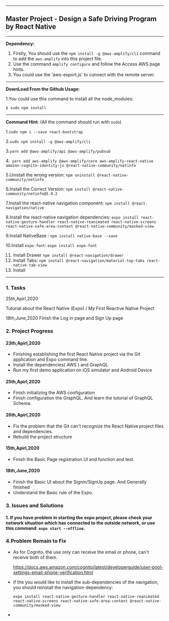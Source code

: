 

---

## Master Project - Design a Safe Driving Program by React Native

---

**Dependency:**

1. Firstly, You should use the `npm install -g @aws-amplify/cli` command to add the `aws-amplify` into this project file.
2. Use the command `amplify configure` and follow the Access AWS page hints.
3. You could use the 'aws-export.js' to connect with the remote server.

---

**DownLoad From the Github Usage**:

1.You could use this command to install all the node_modules:  

```
$ sudo npm install 
```

---

**Command Hint**: (All the command should run with `sudo`)

1.`sudo npm i --save react-bootstrap`

2.`sudo npm install -g @aws-amplify/cli`

3.`yarn add @aws-amplify/api @aws-amplify/pubsub`

4.` yarn add aws-amplify @aws-amplify/core aws-amplify-react-native amazon-cognito-identity-js @react-native-community/netinfo`

5.Unistall the wrong version: `npm uninstall @react-native-community/netinfo` 

6.Install the Correct Version: `npm install @react-native-community/netinfo@5.9.2`

7.Install the react-native navigation component: `npm install @react-navigation/native`

8.Install the react-native navigation dependencies: `expo install react-native-gesture-handler react-native-reanimated react-native-screens react-native-safe-area-context @react-native-community/masked-view`

9.Install NativeBase :   `npm install native-base --save`

10.Install `expo-font`:  `expo install expo-font`

11. Install Drawer `npm install @react-navigation/drawer`
12. Install Tabs:   `npm install @react-navigation/material-top-tabs react-native-tab-view`
13. Install 

---

### 1. Tasks 

<TODO>

<date>  25th,Apirl,2020  </date>

<content> Tutorial about the React Native (Expo) / My First Reactive Native Project</content>

<date>   18th,June,2020  </date>
<content> Finish the Log in page and Sign Up page </content>


</TODO>



### 2. Project Progress

#### 23th,Apirl,2020

+ Finishing establishing the first React Native project via the Git application and Expo command line.
+ Install the dependencies( AWS ) and GraphQL
+ Run my first demo application on iOS simulator and Android Device

#### 25th,Apirl,2020

+ Finish initializing the AWS configuration
+ Finish configuration the GraphQL. And learn the tutorial of GraphQL Schema.

#### 26th,Apirl,2020

+ Fix the problem that the Git can't recognize the React Native project files and dependencies.
+ Rebuild the project structure

#### 15th,Apirl,2020
+ Finish the Basic Page registration UI and function and test.

#### 18th,June,2020
+ Finish the Basic UI about the Signin/SignUp page. And Generally finished 
+ Understand the Basic rule of the Expo.



### 3. Issues and Solutions

#### 1. If you have problem in starting the expo project, please check your network situation which has connected to the outside network, or use this command: `expo start --offline`.



### 4.Problem Remain to Fix

+ As for Cognito, the use only can receive the email or phone, can't receive both of them. 

  https://docs.aws.amazon.com/cognito/latest/developerguide/user-pool-settings-email-phone-verification.html

+ If the you would like to install the sub-dependencies of the navigation, you should reinstall the navigation-dependency:

  `expo install react-native-gesture-handler react-native-reanimated react-native-screens react-native-safe-area-context @react-native-community/masked-view`

+ 




















